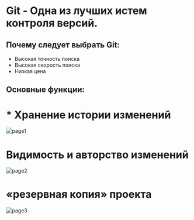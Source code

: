 # Git - Одна из лучших истем контроля версий.
## Почему следует выбрать Git:
* Высокая точность поиска
* Высокая скорость поиска 
* Низкая цена 

## Основные функции: 
# * Хранение истории изменений 
![page1](https://yadi.sk/i/xM3IvwpoKlyRYQ) 
# Видимость и авторство изменений
![page2](https://4.downloader.disk.yandex.ru/preview/c59b6554ffe653d2105da7eaf60435cf6577a8f629b0cd37e426384362b03684/inf/pdGfFebJPR_1ZR8p4YztWFP7MRg3plMlQa9rpjOaIy9zvjcSkU71GJuoU1nMvB6QhP2x4tGhKq-yxkCwhog2oA%3D%3D?uid=688081907&filename=Screenshot_8.png&disposition=inline&hash=&limit=0&content_type=image%2Fpng&owner_uid=688081907&tknv=v2&size=1263x913) 
# «резервная копия» проекта

![page3](https://camo.githubusercontent.com/ace14ee894d150192a7b05b12410738aa65528da742bbce69315a5f441320ea7/68747470733a2f2f692e696d6775722e636f6d2f495a4f525769492e706e67)
